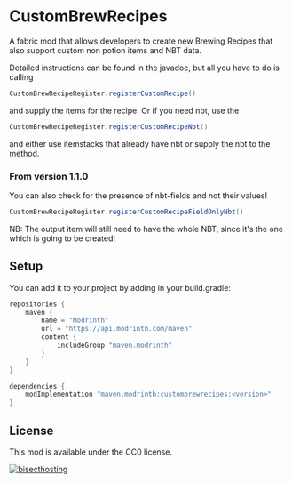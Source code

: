 # CustomBrewRecipes
A fabric mod that allows developers to create new Brewing Recipes that also support custom non potion items and NBT data. 

Detailed instructions can be found in the javadoc, but all you have to do is calling 
```java
CustomBrewRecipeRegister.registerCustomRecipe()
```
 and supply the items for the recipe.
Or if you need nbt, use the 
```java
CustomBrewRecipeRegister.registerCustomRecipeNbt()
```
and either use itemstacks that already have nbt or supply the nbt to the method.

### From version 1.1.0
You can also check for the presence of nbt-fields and not their values! 
```java
CustomBrewRecipeRegister.registerCustomRecipeFieldOnlyNbt()
```
NB: The output item will still need to have the whole NBT, since it's the one which is going to be created!

## Setup

You can add it to your project by adding in your build.gradle:
```gradle
repositories {
    maven {
        name = "Modrinth"
        url = "https://api.modrinth.com/maven"
        content {
            includeGroup "maven.modrinth"
        }
    }
}

dependencies {
    modImplementation "maven.modrinth:custombrewrecipes:<version>"
}
```


## License
This mod is available under the CC0 license.


[![bisecthosting](https://github.com/Emafire003/ColoredGlowLib/assets/29462910/973c0c1a-062c-4c4a-aa04-f02e184fd5d7)](https://www.bisecthosting.com/LightDev)
